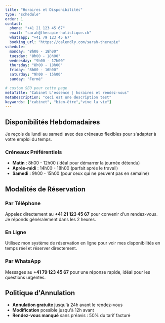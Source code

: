 ```yaml
---
title: "Horaires et Disponibilités"
type: "schedule"
order: 1
contact:
  phone: "+41 21 123 45 67"
  email: "sarah@therapie-holistique.ch"
  whatsapp: "+41 79 123 45 67"
  booking_url: "https://calendly.com/sarah-therapie"
schedule:
  monday: "8h00 - 18h00"
  tuesday: "8h00 - 18h00"
  wednesday: "9h00 - 17h00"
  thursday: "8h00 - 18h00"
  friday: "8h00 - 16h00"
  saturday: "9h00 - 15h00"
  sunday: "Fermé"

# custom SEO pour cette page
metaTitle: "Cabinet L'essence | horaires et rendez-vous"
metaDescription: "ceci est une description test"
keywords: ["cabinet", "bien-être","vive la vie"]
---
```


## Disponibilités Hebdomadaires

Je reçois du lundi au samedi avec des créneaux flexibles pour s'adapter à votre emploi du temps.

### Créneaux Préférentiels

- **Matin** : 8h00 - 12h00 (idéal pour démarrer la journée détendu)
- **Après-midi** : 14h00 - 18h00 (parfait après le travail)
- **Samedi** : 9h00 - 15h00 (pour ceux qui ne peuvent pas en semaine)

## Modalités de Réservation

### Par Téléphone

Appelez directement au **+41 21 123 45 67** pour convenir d'un rendez-vous. Je réponds généralement dans les 2 heures.

### En Ligne

Utilisez mon système de réservation en ligne pour voir mes disponibilités en temps réel et réserver directement.

### Par WhatsApp

Messages au **+41 79 123 45 67** pour une réponse rapide, idéal pour les questions urgentes.

## Politique d'Annulation

- **Annulation gratuite** jusqu'à 24h avant le rendez-vous
- **Modification** possible jusqu'à 12h avant
- **Rendez-vous manqué** sans préavis : 50% du tarif facturé

